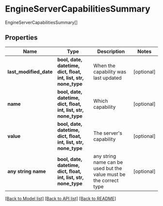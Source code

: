 # EngineServerCapabilitiesSummary

EngineServerCapabilitiesSummary[]

## Properties
Name | Type | Description | Notes
------------ | ------------- | ------------- | -------------
**last_modified_date** | **bool, date, datetime, dict, float, int, list, str, none_type** | When the capability was last updated | [optional] 
**name** | **bool, date, datetime, dict, float, int, list, str, none_type** | Which capability | [optional] 
**value** | **bool, date, datetime, dict, float, int, list, str, none_type** | The server&#39;s capability | [optional] 
**any string name** | **bool, date, datetime, dict, float, int, list, str, none_type** | any string name can be used but the value must be the correct type | [optional]

[[Back to Model list]](../README.md#documentation-for-models) [[Back to API list]](../README.md#documentation-for-api-endpoints) [[Back to README]](../README.md)


